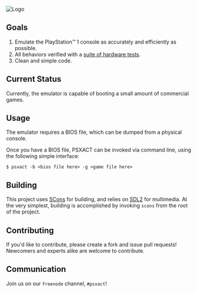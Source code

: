![Logo](images/logo.png)

## Goals

1. Emulate the PlayStation&trade; 1 console as accurately and efficiently as possible.
2. All behaviors verified with a [suite of hardware tests][hw-tests].
3. Clean and simple code.

## Current Status

Currently, the emulator is capable of booting a small amount of commercial games.

## Usage

The emulator requires a BIOS file, which can be dumped from a physical console.

Once you have a BIOS file, PSXACT can be invoked via command line, using the following simple interface:

```
$ psxact -b <bios file here> -g <game file here>
```

## Building

This project uses [SCons][scons] for building, and relies on [SDL2][sdl2] for multimedia. At the very simplest, building is accomplished by invoking `scons` from the root of the project.

## Contributing

If you'd like to contribute, please create a fork and issue pull requests! Newcomers and experts alike are welcome to contribute.

## Communication

Join us on our `freenode` channel, `#psxact`!

[hw-tests]: https://gitlab.com/psx-emu-dev/psx-hardware-tests
[scons]: https://scons.org/
[sdl2]: https://www.libsdl.org/
